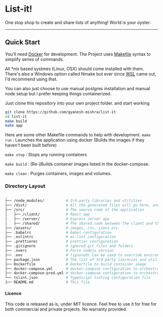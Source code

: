 # List-it!

One stop shop to create and share lists of anything! World is your oyster.

---

## Quick Start

You'll need [Docker](https://www.docker.com/products/developer-tools) for development.
The Project uses [Makefile](https://opensource.com/article/18/8/what-how-makefile) syntax to simplify series of commands.

All \*nix based systmes (Linux, OSX) should come installed with them. There's also a Windows option called Nmake but ever since
[WSL](https://docs.microsoft.com/en-us/windows/wsl/install-win10) came out, I'd recommend using that.

You can also just choose to use manual postgres installation and manual node setup but I prefer keeping things containerized.

Just clone this repository into your own project folder. and start working

```bash
git clone https://github.com/gyanesh-mishra/list-it
cd list-it
make build
make app
```

Here are some other Makefile commands to help with development.
`make run` : Launches the application using docker (Builds the images if they haven't been built before)

`make stop` : Stops any running containers

`make build` : (Re-)Builds container images listed in the docker-compose.

`make clean` : Purges containers, images and volumes.

### Directory Layout

```bash
.
├── /node_modules/          # 3rd-party libraries and utilities
├── /dist/                  # All the generated files will go here, and will run from this folder
├── /src/                   # The source code of the application
│   ├── /client/            # React app
│   ├── /server/            # Express server app
│   ├── /shared/            # The shared code between the client and the server
├── /assets/                # images, css, jsons etc.
├── .babelrc                # babel configuration
├── .eslintrc               # es-lint configuration
├── .prettierec             # prettier configuration
├── .gitignore              # ignored git files and folders
├── .nvmrc                  # Force nodejs version
├── .env                    # (ignored) Can be used to override environment variables
├── package.json            # The list of 3rd party libraries and utilities
├── Dockerfile              # Dockerfile to build container image
├── docker-compose.yml      # docker-compose configuration to orchestrate containers for local development
├── docker-compose-prod.yml # docker-compose configuration to orchestrate containers for production environment
└── tslint.json             # TypeScript linting configuration file
├── README.md               # This file
```

#### Licence

This code is released as is, under MIT licence. Feel free to use it for free for both commercial and private projects. No warranty provided.
